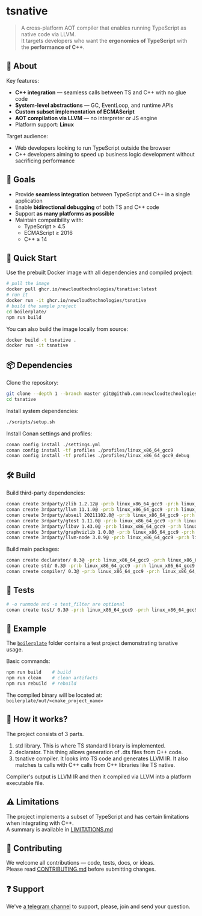 # tsnative

> A cross-platform AOT compiler that enables running TypeScript as native code via LLVM.  
It targets developers who want the **ergonomics of TypeScript** with the **performance of C++**.

## 🔹 About

Key features:
- **C++ integration** — seamless calls between TS and C++ with no glue code
- **System-level abstractions** — GC, EventLoop, and runtime APIs
- **Custom subset implementation of ECMAScript**
- **AOT compilation via LLVM** — no interpreter or JS engine
- Platform support: **Linux**

Target audience:
- Web developers looking to run TypeScript outside the browser
- C++ developers aiming to speed up business logic development without sacrificing performance

## 🎯 Goals

- Provide **seamless integration** between TypeScript and C++ in a single application
- Enable **bidirectional debugging** of both TS and C++ code
- Support **as many platforms as possible**
- Maintain compatibility with:
  - TypeScript ≥ 4.5
  - ECMAScript ≥ 2016
  - C++ ≥ 14

## 🚀 Quick Start

Use the prebuilt Docker image with all dependencies and compiled project:

```bash
# pull the image
docker pull ghcr.io/newcloudtechnologies/tsnative:latest
# run it
docker run -it ghcr.io/newcloudtechnologies/tsnative
# build the sample project
cd boilerplate/
npm run build
```

You can also build the image locally from source:

```bash
docker build -t tsnative .
docker run -it tsnative
```

## 📦 Dependencies

Clone the repository:

```bash
git clone --depth 1 --branch master git@github.com:newcloudtechnologies/tsnative.git
cd tsnative
```

Install system dependencies:

```bash
./scripts/setup.sh
```

Install Conan settings and profiles:

```bash
conan config install ./settings.yml
conan config install -tf profiles ./profiles/linux_x86_64_gcc9
conan config install -tf profiles ./profiles/linux_x86_64_gcc9_debug
```

## 🛠️ Build

Build third-party dependencies:

```bash
conan create 3rdparty/zlib 1.2.12@ -pr:b linux_x86_64_gcc9 -pr:h linux_x86_64_gcc9
conan create 3rdparty/llvm 11.1.0@ -pr:b linux_x86_64_gcc9 -pr:h linux_x86_64_gcc9
conan create 3rdparty/abseil 20211102.0@ -pr:b linux_x86_64_gcc9 -pr:h linux_x86_64_gcc9
conan create 3rdparty/gtest 1.11.0@ -pr:b linux_x86_64_gcc9 -pr:h linux_x86_64_gcc9
conan create 3rdparty/libuv 1.43.0@ -pr:b linux_x86_64_gcc9 -pr:h linux_x86_64_gcc9
conan create 3rdparty/graphvizlib 1.0.0@ -pr:b linux_x86_64_gcc9 -pr:h linux_x86_64_gcc9
conan create 3rdparty/llvm-node 3.0.9@ -pr:b linux_x86_64_gcc9 -pr:h linux_x86_64_gcc9
```

Build main packages:

```bash
conan create declarator/ 0.3@ -pr:b linux_x86_64_gcc9 -pr:h linux_x86_64_gcc9
conan create std/ 0.3@ -pr:b linux_x86_64_gcc9 -pr:h linux_x86_64_gcc9 -o build_tests=True -o enable_logs=all
conan create compiler/ 0.3@ -pr:b linux_x86_64_gcc9 -pr:h linux_x86_64_gcc9
```

## 🧪 Tests

```bash
# -o runmode and -o test_filter are optional
conan create test/ 0.3@ -pr:b linux_x86_64_gcc9 -pr:h linux_x86_64_gcc9 -o run_mode=compile -o test_filter=for
```

## 📁 Example

The [`boilerplate`](./boilerplate) folder contains a test project demonstrating tsnative usage.

Basic commands:

```bash
npm run build    # build
npm run clean    # clean artifacts
npm run rebuild  # rebuild
```

The compiled binary will be located at: `boilerplate/out/<cmake_project_name>`

## 🔧 How it works?

The project consists of 3 parts.
1. std library. This is where TS standard library is implemented.
2. declarator. This thing allows generation of .dts files from C++ code.
3. tsnative compiler. It looks into TS code and generates LLVM IR. It also matches ts calls with C++ calls from C++ libraries like TS native.

Compiler's output is LLVM IR and then it compiled via LLVM into a platform executable file.

## ⚠️ Limitations

The project implements a subset of TypeScript and has certain limitations when integrating with C++.  
A summary is available in [LIMITATIONS.md](./LIMITATIONS.md)

## 🤝 Contributing

We welcome all contributions — code, tests, docs, or ideas.  
Please read [CONTRIBUTING.md](./CONTRIBUTING.md) before submitting changes.

## ❓ Support
We've [a telegram channel](https://t.me/antiqmyoffice) to support, please, join and send your question.
